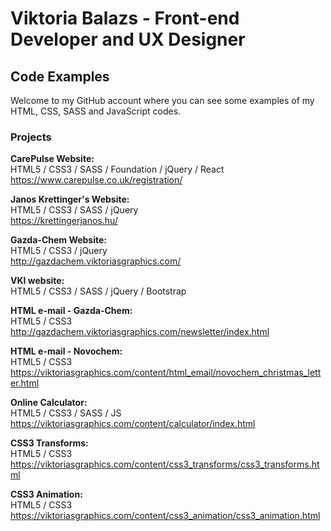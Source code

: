 # Viktoria Balazs - Front-end Developer and UX Designer
## Code Examples
Welcome to my GitHub account where you can see some examples of my HTML, CSS, SASS and JavaScript codes.
### Projects

**CarePulse Website:**<br/>
HTML5 / CSS3 / SASS / Foundation / jQuery / React<br/>
https://www.carepulse.co.uk/registration/

**Janos Krettinger's Website:**<br/>
HTML5 / CSS3 / SASS / jQuery<br/>
https://krettingerjanos.hu/

**Gazda-Chem Website:**<br/>
HTML5 / CSS3 / jQuery<br/>
http://gazdachem.viktoriasgraphics.com/

**VKI website:**<br/>
HTML5 / CSS3 / SASS / jQuery / Bootstrap<br/>

**HTML e-mail - Gazda-Chem:**<br/>
HTML5 / CSS3<br/>
http://gazdachem.viktoriasgraphics.com/newsletter/index.html

**HTML e-mail - Novochem:**<br/>
HTML5 / CSS3<br/>
https://viktoriasgraphics.com/content/html_email/novochem_christmas_letter.html

**Online Calculator:**<br/>
HTML5 / CSS3 / SASS / JS<br/>
https://viktoriasgraphics.com/content/calculator/index.html

**CSS3 Transforms:**<br/>
HTML5 / CSS3<br/>
https://viktoriasgraphics.com/content/css3_transforms/css3_transforms.html

**CSS3 Animation:**<br/>
HTML5 / CSS3<br/>
https://viktoriasgraphics.com/content/css3_animation/css3_animation.html
